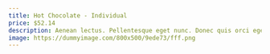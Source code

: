 ```yaml
---
title: Hot Chocolate - Individual
price: $52.14
description: Aenean lectus. Pellentesque eget nunc. Donec quis orci eget orci vehicula condimentum.
image: https://dummyimage.com/800x500/9ede73/fff.png
---
```

